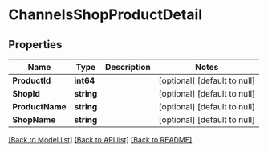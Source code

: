 # ChannelsShopProductDetail

## Properties
Name | Type | Description | Notes
------------ | ------------- | ------------- | -------------
**ProductId** | **int64** |  | [optional] [default to null]
**ShopId** | **string** |  | [optional] [default to null]
**ProductName** | **string** |  | [optional] [default to null]
**ShopName** | **string** |  | [optional] [default to null]

[[Back to Model list]](../README.md#documentation-for-models) [[Back to API list]](../README.md#documentation-for-api-endpoints) [[Back to README]](../README.md)


